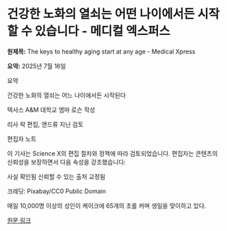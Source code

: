 # 건강한 노화의 열쇠는 어떤 나이에서든 시작할 수 있습니다 - 메디컬 엑스퍼스

**원제목:** The keys to healthy aging start at any age - Medical Xpress

**요약:** 2025년 7월 16일

요약

건강한 노화의 열쇠는 어느 나이에서든 시작된다

텍사스 A&M 대학교 엠마 로슨 작성

리사 락 편집, 앤드류 지닌 검토

편집자 노트

이 기사는 Science X의 편집 절차와 정책에 따라 검토되었습니다. 편집자는 콘텐츠의 신뢰성을 보장하면서 다음 속성을 강조했습니다:

사실 확인됨
신뢰할 수 있는 출처
교정됨

크레딧: Pixabay/CC0 Public Domain

매일 10,000명 이상의 성인이 케이크에 65개의 초를 켜며 생일을 맞이하고 있다.

[원문 링크](https://medicalxpress.com/news/2025-07-keys-healthy-aging-age.html)
